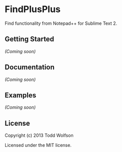 # FindPlusPlus

Find functionality from Notepad++ for Sublime Text 2.

## Getting Started
_(Coming soon)_

## Documentation
_(Coming soon)_

## Examples
_(Coming soon)_

## License
Copyright (c) 2013 Todd Wolfson

Licensed under the MIT license.
